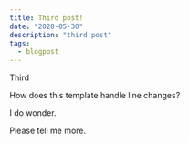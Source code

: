 ```yaml
---
title: Third post!
date: "2020-05-30"
description: "third post"
tags:
  - blogpost
---
```


Third

How does this template handle line changes?

I do wonder.

Please tell me more.